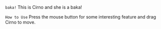 ```baka!```
This is Cirno and she is a baka!

```How to Use```
Press the mouse button for some interesting feature and drag Cirno to move.
